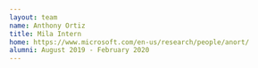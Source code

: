 ```yaml
---
layout: team
name: Anthony Ortiz
title: Mila Intern
home: https://www.microsoft.com/en-us/research/people/anort/
alumni: August 2019 - February 2020
---
```

